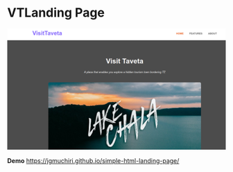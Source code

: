 # VTLanding Page

![img](assets/img/visit-taveta.png)

**Demo** <https://jgmuchiri.github.io/simple-html-landing-page/>
